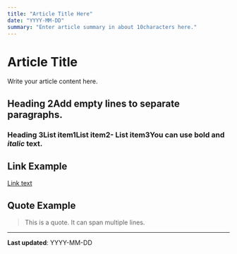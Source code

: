 ```yaml
---
title: "Article Title Here"
date: "YYYY-MM-DD"
summary: "Enter article summary in about 10characters here."
---
```


# Article Title

Write your article content here.

## Heading 2Add empty lines to separate paragraphs.

### Heading 3List item1List item2- List item3You can use **bold** and *italic* text.

## Link Example

[Link text](https://example.com)

## Quote Example

> This is a quote.
> It can span multiple lines.

---

**Last updated**: YYYY-MM-DD 